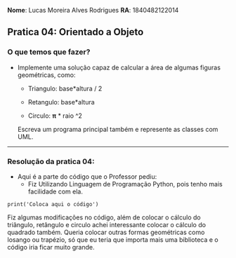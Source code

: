 __Nome__: Lucas Moreira Alves Rodrigues   __RA__: 1840482122014     

## Pratica 04: Orientado a Objeto

### O que temos que fazer? 


* Implemente uma solução capaz de calcular a área de algumas figuras geométricas, como:
    
  * Triangulo: base*altura / 2
    
  * Retangulo: base*altura 
    
  * Circulo: **π** * raio ^2
    
  Escreva um programa principal também e represente as classes com UML.
***
### Resolução da pratica 04: 
* Aqui é a parte do código que o Professor pediu:
    * Fiz Utilizando Linguagem de Programação Python, pois tenho mais facilidade com ela.
```
print('Coloca aqui o código')
```
Fiz algumas modificações no código, além de colocar o cálculo do triângulo, retângulo e circulo achei interessante colocar o cálculo do quadrado também. Queria colocar outras formas geométricas como losango ou trapézio, só que eu teria que importa mais uma biblioteca e o código iria ficar muito grande.

